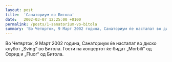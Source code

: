 ```yaml
---
layout: post
title:  'Санаториум во Битола'
date:   2002-03-07 12:25:00 +0100
permalink: /posts/1-sanatorium-vo-bitola
summary: 'Во Четврток, 9 Март 2002 година, Санаториум ќе настапат во диско клубот „Sving“ во Битола. Гости на концертот ќе бидат „Morbili“ од Охрид и „Fl...'
---
```


<p>Во Четврток, 9 Март 2002 година, Санаториум ќе настапат во диско клубот „Sving“ во Битола. Гости на концертот ќе бидат „Morbili“ од Охрид и „Fluor“ од Битола.</p>
